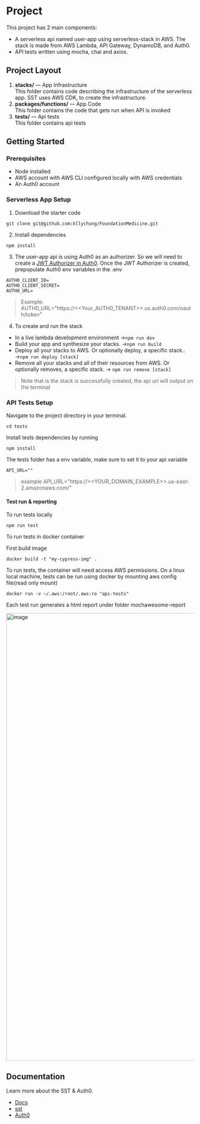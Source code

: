 # Project

This project has 2 main components:

- A serverless api named user-app using serverless-stack in AWS. The stack is made from AWS Lambda, API Gateway, DynamoDB, and Auth0.
- API tests written using mocha, chai and axios.

## Project Layout

1. **stacks/** — App Infrastructure <br />
   This folder contains code describing the infrastructure of the serverless app. SST uses AWS CDK, to create the infrastructure.
2. **packages/functions/** — App Code <br />
   This folder contains the code that gets run when API is invoked
3. **tests/** — Api tests<br />
   This folder contains api tests

## Getting Started

### Prerequisites

- Node installed
- AWS account with AWS CLI configured locally with AWS credentials
- An Auth0 account

### Serverless App Setup

1. Download the starter code

```
git clone git@github.com:kllychung/FoundationMedicine.git
```

2. Install dependencies

```
npm install
```

3. The user-app api is using Auth0 as an authorizer. So we will need to create a [JWT Authorizer in Auth0](https://auth0.com/blog/securing-aws-http-apis-with-jwt-authorizers/#Add-a-JWT-Authorizer-to-Your-API).
   Once the JWT Authorizer is created, prepopulate Auth0 env variables in the .env

```
AUTH0_CLIENT_ID=
AUTH0_CLIENT_SECRET=
AUTH0_URL=
```

> Example: AUTH0_URL="https://<<Your_AUTH0_TENANT>>.us.auth0.com/oauth/token"

4. To create and run the stack<br />

- In a live lambda development environment &#8594;`npm run dev`
- Build your app and synthesize your stacks. &#8594;`npm run build`
- Deploy all your stacks to AWS. Or optionally deploy, a specific stack.. &#8594;`npm run deploy [stack]`
- Remove all your stacks and all of their resources from AWS. Or optionally removes, a specific stack. &#8594; `npm run remove [stack]`

> Note that is the stack is successfully created, the api url will output on the terminal

### API Tests Setup

Navigate to the project directory in your terminal.

```
cd tests
```

Install tests dependencies by running

```
npm install
```

The tests folder has a env variable, make sure to set it to your api variable

```
API_URL=""
```

> example API_URL="https://<<YOUR_DOMAIN_EXAMPLE>>.us-east-2.amazonaws.com/"

#### Test run & reporting

To run tests locally

```
npm run test
```

To run tests in docker container

First build image

```
docker build -t "my-cypress-img" .
```

To run tests, the container will need access AWS permissions.
On a linux local machine, tests can be run using docker by mounting aws config file(read only mount)

```
docker run -v ~/.aws:/root/.aws:ro "api-tests"
```

Each test run generates a html report under folder mochawesome-report

<img width="1201" alt="image" src="https://github.com/kllychung/FoundationMedicine/assets/39935361/01456c5c-95f2-4d0d-bce8-1eddc31a860a">

## Documentation

Learn more about the SST & Auth0.

- [Docs](https://docs.sst.dev/)
- [sst](https://docs.sst.dev/packages/sst)
- [Auth0](https://auth0.com/)
